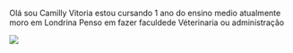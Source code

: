Olá sou Camilly Vitoria 
estou cursando 1 ano do ensino medio
atualmente moro em Londrina
Penso em fazer faculdede Véterinaria ou administração

![](https://github.com/camilly389/camilly389/assets/144249360/54cfa13f-a06d-45b3-98d8-b09c7445e5a8)





